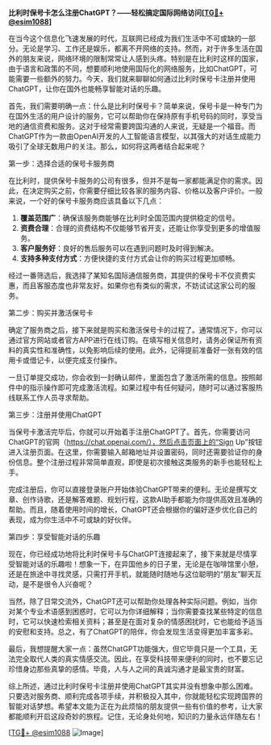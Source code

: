 **比利时保号卡怎么注册ChatGPT？——轻松搞定国际网络访问[[TG💪+ @esim1088](https://t.me/s/esim1088)]**

在当今这个信息化飞速发展的时代，互联网已经成为我们生活中不可或缺的一部分。无论是学习、工作还是娱乐，都离不开网络的支持。然而，对于许多生活在国外的朋友来说，网络环境的限制常常让人感到头疼。特别是在比利时这样的国家，由于语言和政策的不同，想要顺利地使用国际化的网络服务，比如ChatGPT，可能需要一些额外的努力。今天，我们就来聊聊如何通过比利时保号卡注册并使用ChatGPT，让你在国外也能畅享智能对话的乐趣。

首先，我们需要明确一点：什么是比利时保号卡？简单来说，保号卡是一种专门为在国外生活的用户设计的服务，它可以帮助你在保持原有手机号码的同时，享受当地的通信资费和服务。这对于经常需要跨国沟通的人来说，无疑是一个福音。而ChatGPT作为一款由OpenAI开发的人工智能语言模型，以其强大的对话生成能力吸引了全球无数用户的关注。那么，如何将这两者结合起来呢？

第一步：选择合适的保号卡服务商

在比利时，提供保号卡服务的公司有很多，但并不是每一家都能满足你的需求。因此，在决定购买之前，你需要仔细比较各家的服务内容、价格以及客户评价。一般来说，一个好的保号卡服务商应该具备以下几点：

1. **覆盖范围广**：确保该服务商能够在比利时全国范围内提供稳定的信号。
2. **资费合理**：合理的资费结构不仅能够节省开支，还能让你享受到更多的增值服务。
3. **客户服务好**：良好的售后服务可以在遇到问题时及时得到解决。
4. **支持多种支付方式**：方便快捷的支付方式会让你的购买过程更加顺畅。

经过一番筛选后，我选择了某知名国际通信服务商，其提供的保号卡不仅资费实惠，而且客服态度也非常友好。如果你也有类似的需求，不妨试试这家公司的服务。

第二步：购买并激活保号卡

确定了服务商之后，接下来就是购买和激活保号卡的过程了。通常情况下，你可以通过官方网站或者官方APP进行在线订购。在填写相关信息时，请务必保证所有资料的真实性和准确性，以免影响后续的使用。此外，记得提前准备好一张有效的信用卡或借记卡，以便完成支付操作。

一旦订单提交成功，你会收到一封确认邮件，里面包含了激活所需的信息。按照邮件中的指示操作即可完成激活流程。如果过程中有任何疑问，随时可以通过客服热线联系工作人员寻求帮助。

第三步：注册并使用ChatGPT

当保号卡激活完毕后，你就可以开始着手注册ChatGPT了。首先，你需要访问ChatGPT的官网（https://chat.openai.com/），然后点击页面上的“Sign Up”按钮进入注册页面。在这里，你需要输入邮箱地址并设置密码，同时还需要验证你的身份信息。整个注册过程非常简单直观，即使是初次接触这类服务的新手也能轻松上手。

完成注册后，你可以直接登录账户开始体验ChatGPT带来的便利。无论是撰写文章、创作诗歌，还是解答难题、规划行程，这款AI助手都能为你提供高效且准确的帮助。而且，随着使用时间的增长，ChatGPT还会根据你的偏好逐步优化自己的表现，成为你生活中不可或缺的好伙伴。

第四步：享受智能对话的乐趣

现在，你已经成功地将比利时保号卡与ChatGPT连接起来了，接下来就是尽情享受智能对话的乐趣啦！想象一下，在异国他乡的日子里，无论是在咖啡馆里小憩，还是在旅途中寻找灵感，只需打开手机，就能随时随地与这位聪明的“朋友”聊天互动，是不是很令人兴奋呢？

当然，除了日常交流外，ChatGPT还可以帮助你处理各种实际问题。例如，当你对某个专业术语感到困惑时，它可以为你详细解释；当你需要查找某些特定的信息时，它可以快速检索相关资料；甚至是在面对复杂的情感困扰时，它也能给予适当的安慰和支持。总之，有了ChatGPT的陪伴，你会发现生活变得更加丰富多彩。

最后，我想提醒大家一点：虽然ChatGPT功能强大，但它毕竟只是一个工具，无法完全取代人类的真实情感交流。因此，在享受科技带来便利的同时，也不要忘记珍惜身边那些真挚的感情。毕竟，人与人之间的真诚沟通才是最宝贵的财富。

综上所述，通过比利时保号卡注册并使用ChatGPT其实并没有想象中那么困难。只要选对服务商、顺利完成各项手续，并积极投入其中，你就能轻松实现跨国界的智能对话梦想。希望本文能为正在为此烦恼的朋友提供一些有价值的参考，让大家都能顺利开启这段奇妙的旅程。记住，无论身处何地，知识的力量永远伴随左右！

[[TG💪+ @esim1088](https://t.me/s/esim1088) ![Image](https://i.postimg.cc/4NQfJmqS/Snipaste-2025-05-13-00-14-12.png)]